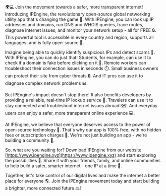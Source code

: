 🌍💻 Join the movement towards a safer, more transparent internet! Introducing IPEngine, the revolutionary open-source global networking utility app that's changing the game 🚀. With IPEngine, you can look up IP addresses and domains, run DNS and WHOIS queries, trace routes, diagnose internet issues, and monitor your network setup - all for FREE 🔒. This powerful tool is accessible in every country and region, supports all languages, and is fully open-source 💪.

Imagine being able to quickly identify suspicious IPs and detect scams 🚫. With IPEngine, you can do just that! Students, for example, can use it to check if a domain is fake before clicking on it 👀. Remote workers can troubleshoot their connection issues in seconds ⏱️. Small business owners can protect their site from cyber threats 🔒. And IT pros can use it to diagnose complex network problems 📊.

But IPEngine's impact doesn't stop there! It also benefits developers by providing a reliable, real-time IP lookup service 🚀. Travelers can use it to stay connected and troubleshoot internet issues abroad 🗺️. And everyday users can enjoy a safer, more transparent online experience 💻.

At IPEngine, we believe that everyone deserves access to the power of open-source technology 🌈. That's why our app is 100% free, with no hidden fees or subscription charges 💸. We're not just building an app - we're building a community 🤝.

So, what are you waiting for? Download IPEngine from our website [https://www.ipengine.xyz](https://www.ipengine.xyz) and start exploring the possibilities 🔭. Share it with your friends, family, and online communities to help build a safer, smarter internet - one IP at a time 🌟.

Together, let's take control of our digital lives and make the internet a better place for everyone 🌎. Join the IPEngine movement today and start building a brighter, more connected future 🔜!